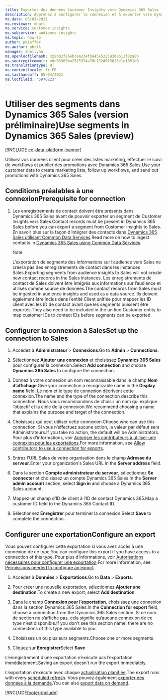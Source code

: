 ```yaml
---
title: Exporter des données Customer Insights vers Dynamics 365 Sales
description: Apprenez à configurer la connexion et à exporter vers Dynamics 365 Sales.
ms.date: 03/03/2021
ms.reviewer: mhart
ms.service: customer-insights
ms.subservice: audience-insights
ms.topic: how-to
author: pkieffer
ms.author: philk
manager: shellyha
ms.openlocfilehash: 328bb2f26ebcea234fb645e5225930ab12f82a8b
ms.sourcegitcommit: e8e03309ba2515374a70c132d0758f3e1e1851d0
ms.translationtype: HT
ms.contentlocale: fr-FR
ms.lasthandoff: 05/04/2021
ms.locfileid: "5976223"
---
```

# <a name="use-segments-in-dynamics-365-sales-preview"></a><span data-ttu-id="349ea-103">Utiliser des segments dans Dynamics 365 Sales (version préliminaire)</span><span class="sxs-lookup"><span data-stu-id="349ea-103">Use segments in Dynamics 365 Sales (preview)</span></span>

[!INCLUDE [cc-data-platform-banner](../includes/cc-data-platform-banner.md)]

<span data-ttu-id="349ea-104">Utilisez vos données client pour créer des listes marketing, effectuer le suivi de workflows et publier des promotions avec Dynamics 365 Sales.</span><span class="sxs-lookup"><span data-stu-id="349ea-104">Use your customer data to create marketing lists, follow up workflows, and send out promotions with Dynamics 365 Sales.</span></span>

## <a name="prerequisite-for-connection"></a><span data-ttu-id="349ea-105">Conditions préalables à une connexion</span><span class="sxs-lookup"><span data-stu-id="349ea-105">Prerequisite for connection</span></span>

1. <span data-ttu-id="349ea-106">Les enregistrements de contact doivent être présents dans Dynamics 365 Sales avant de pouvoir exporter un segment de Customer Insights vers Sales.</span><span class="sxs-lookup"><span data-stu-id="349ea-106">Contact records must be present in Dynamics 365 Sales before you can export a segment from Customer Insights to Sales.</span></span> <span data-ttu-id="349ea-107">En savoir plus sur la façon d’intégrer des contacts dans [Dynamics 365 Sales utilisant Common Data Services](connect-power-query.md).</span><span class="sxs-lookup"><span data-stu-id="349ea-107">Read more on how to ingest contacts in [Dynamics 365 Sales using Common Data Services](connect-power-query.md).</span></span>

   > [!NOTE]
   > <span data-ttu-id="349ea-108">L’exportation de segments des informations sur l’audience vers Sales ne créera pas des enregistrements de contact dans les instances Sales.</span><span class="sxs-lookup"><span data-stu-id="349ea-108">Exporting segments from audience insights to Sales will not create new contact records in the Sales instances.</span></span> <span data-ttu-id="349ea-109">Les enregistrements de contact de Sales doivent être intégrés aux informations sur l’audience et utilisés comme source de données.</span><span class="sxs-lookup"><span data-stu-id="349ea-109">The contact records from Sales must be ingested in audience insights and used as a data source.</span></span> <span data-ttu-id="349ea-110">Ils doivent également être inclus dans l’entité Client unifiée pour mapper les ID client avec les ID de contact avant que les segments puissent être exportés.</span><span class="sxs-lookup"><span data-stu-id="349ea-110">They also need to be included in the unified Customer entity to map customer IDs to contact IDs before segments can be exported.</span></span>

## <a name="set-up-the-connection-to-sales"></a><span data-ttu-id="349ea-111">Configurer la connexion à Sales</span><span class="sxs-lookup"><span data-stu-id="349ea-111">Set up the connection to Sales</span></span>

1. <span data-ttu-id="349ea-112">Accédez à **Administrateur** > **Connexions**.</span><span class="sxs-lookup"><span data-stu-id="349ea-112">Go to **Admin** > **Connections**.</span></span>

1. <span data-ttu-id="349ea-113">Sélectionnez **Ajouter une connexion** et choisissez **Dynamics 365 Sales** pour configurer la connexion.</span><span class="sxs-lookup"><span data-stu-id="349ea-113">Select **Add connection** and choose **Dynamics 365 Sales** to configure the connection.</span></span>

1. <span data-ttu-id="349ea-114">Donnez à votre connexion un nom reconnaissable dans le champ **Nom d’affichage**.</span><span class="sxs-lookup"><span data-stu-id="349ea-114">Give your connection a recognizable name in the **Display name** field.</span></span> <span data-ttu-id="349ea-115">Le nom et le type de connexion décrivent cette connexion.</span><span class="sxs-lookup"><span data-stu-id="349ea-115">The name and the type of the connection describe this connection.</span></span> <span data-ttu-id="349ea-116">Nous vous recommandons de choisir un nom qui explique l’objectif et la cible de la connexion.</span><span class="sxs-lookup"><span data-stu-id="349ea-116">We recommend choosing a name that explains the purpose and target of the connection.</span></span>

1. <span data-ttu-id="349ea-117">Choisissez qui peut utiliser cette connexion.</span><span class="sxs-lookup"><span data-stu-id="349ea-117">Choose who can use this connection.</span></span> <span data-ttu-id="349ea-118">Si vous n’effectuez aucune action, la valeur par défaut sera Administrateurs.</span><span class="sxs-lookup"><span data-stu-id="349ea-118">If you take no action, the default will be Administrators.</span></span> <span data-ttu-id="349ea-119">Pour plus d’informations, voir [Autoriser les contributeurs à utiliser une connexion pour les exportations](connections.md#allow-contributors-to-use-a-connection-for-exports).</span><span class="sxs-lookup"><span data-stu-id="349ea-119">For more information, see [Allow contributors to use a connection for exports](connections.md#allow-contributors-to-use-a-connection-for-exports).</span></span>

1. <span data-ttu-id="349ea-120">Entrez l’URL Sales de votre organisation dans le champ **Adresse du serveur**.</span><span class="sxs-lookup"><span data-stu-id="349ea-120">Enter your organization's Sales URL in the **Server address** field.</span></span>

1. <span data-ttu-id="349ea-121">Dans la section **Compte administrateur du serveur**, sélectionnez **Se connecter** et choisissez un compte Dynamics 365 Sales.</span><span class="sxs-lookup"><span data-stu-id="349ea-121">In the **Server admin account** section, select **Sign in** and choose a Dynamics 365 Sales account.</span></span>

1. <span data-ttu-id="349ea-122">Mappez un champ d’ID de client à l’ID de contact Dynamics 365.</span><span class="sxs-lookup"><span data-stu-id="349ea-122">Map a customer ID field to the Dynamics 365 Contact ID.</span></span>

1. <span data-ttu-id="349ea-123">Sélectionnez **Enregistrer** pour terminer la connexion.</span><span class="sxs-lookup"><span data-stu-id="349ea-123">Select **Save** to complete the connection.</span></span> 

## <a name="configure-an-export"></a><span data-ttu-id="349ea-124">Configurer une exportation</span><span class="sxs-lookup"><span data-stu-id="349ea-124">Configure an export</span></span>

<span data-ttu-id="349ea-125">Vous pouvez configurer cette exportation si vous avez accès à une connexion de ce type.</span><span class="sxs-lookup"><span data-stu-id="349ea-125">You can configure this export if you have access to a connection of this type.</span></span> <span data-ttu-id="349ea-126">Pour plus d’informations, voir [Autorisations nécessaires pour configurer une exportation](export-destinations.md#set-up-a-new-export).</span><span class="sxs-lookup"><span data-stu-id="349ea-126">For more information, see [Permissions needed to configure an export](export-destinations.md#set-up-a-new-export).</span></span>

1. <span data-ttu-id="349ea-127">Accédez à **Données** > **Exportations**.</span><span class="sxs-lookup"><span data-stu-id="349ea-127">Go to **Data** > **Exports**.</span></span>

1. <span data-ttu-id="349ea-128">Pour créer une nouvelle exportation, sélectionnez **Ajouter une destination**.</span><span class="sxs-lookup"><span data-stu-id="349ea-128">To create a new export, select **Add destination**.</span></span>

1. <span data-ttu-id="349ea-129">Dans le champ **Connexion pour l’exportation**, choisissez une connexion dans la section Dynamics 365 Sales.</span><span class="sxs-lookup"><span data-stu-id="349ea-129">In the **Connection for export** field, choose a connection from the Dynamics 365 Sales section.</span></span> <span data-ttu-id="349ea-130">Si ce nom de section ne s’affiche pas, cela signifie qu’aucune connexion de ce type n’est disponible.</span><span class="sxs-lookup"><span data-stu-id="349ea-130">If you don't see this section name, there are no connections of this type available to you.</span></span>

1. <span data-ttu-id="349ea-131">Choisissez un ou plusieurs segments.</span><span class="sxs-lookup"><span data-stu-id="349ea-131">Choose one or more segments.</span></span>

1. <span data-ttu-id="349ea-132">Cliquez sur **Enregistrer**</span><span class="sxs-lookup"><span data-stu-id="349ea-132">Select **Save**</span></span>

<span data-ttu-id="349ea-133">L’enregistrement d’une exportation n’exécute pas l’exportation immédiatement.</span><span class="sxs-lookup"><span data-stu-id="349ea-133">Saving an export doesn't run the export immediately.</span></span>

<span data-ttu-id="349ea-134">L’exportation s’exécute avec chaque [actualisation planifiée](system.md#schedule-tab).</span><span class="sxs-lookup"><span data-stu-id="349ea-134">The export runs with every [scheduled refresh](system.md#schedule-tab).</span></span> <span data-ttu-id="349ea-135">Vous pouvez également [exporter des données à la demande](export-destinations.md#run-exports-on-demand).</span><span class="sxs-lookup"><span data-stu-id="349ea-135">You can also [export data on demand](export-destinations.md#run-exports-on-demand).</span></span> 

[!INCLUDE[footer-include](../includes/footer-banner.md)]
